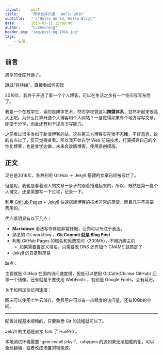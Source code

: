 ```yaml
---
layout:     post
title:      "周亨仓库开通 ｜Hello 2016"
subtitle:   " \"Hello World, Hello Blog\""
date:       2016-03-11 12:00:00
author:     "LuZhouheng"
header-img: "img/post-bg-2016.jpg"
tags:
    - 生活
---
```


## 前言

周亨的仓库开通了。

[跳过“祥林嫂”，直接看如何实现](#build)

2016年，我终于开通了第一个个人博客，可以在生活之余有一个空间写写东西了。

我是一个在校学生，读的是媒体艺术，然而学校管这叫**跨媒体系**，显然听起来很高大上吧。为什么打算开通个人博客和个人网站？一是觉得如果有个地方写写文章，即便于分享，而且还有利于提高书写能力。

之前看过很多类似于新浪博客的站，这些第三方博客实在惨不忍睹，不好意思，说的有点过了，反正觉得难看。所以我开始自学 Web 前端技术，打算搭建自己的个性化博客，也是变学边做，未来会改版博客，使用原创模版。

<p id = "build"></p>

## 正文

现在是2016年，各种利用 GitHub ＋ Jekyll 搭建的文章已经被写烂了。

但是呢，我也是看着别人的文章一步步的跟着搭建起来的，所以，既然是第一篇个人博文，还是需要写一下过程，记录一下。

利用 [GitHub Pages](http://pages.github.com/) + [Jekyll](http://jekyllrb.com/) 快速搭建博客的技术非常的简便，而且几乎不需要费用的。

优点很明显有以下几点：

* **Markdown** 语法写作体验非常舒服，让你可以专注于表达。
* 熟悉的 Git workflow ，**Git Commit 就是 Blog Post**
* 利用 GitHub Pages 的域名和免费空间（300Mb），不用折腾主机
	* 如果需要自定义域名，只需要改 DNS 还有加个 CNAME 就搞定了
* Jekyll 的自定制简易

缺点：

主要就是 GitHub 在国内访问速度慢，但是可以使用 GitCafe(Chinise GitHub) 迁移一个镜像。还有就是不要使用 WebFonts ，特别是 Google Fonts，会有延迟。

关于如何加快访问速度：

图床可以使用七牛云储存，免费用户可以有一点额度的访问量，还有10Gb的空间。

---

配置过程基本顺畅的，只要熟悉 Git 的流程就可以了。

Jekyll 的主题是直接 fork 了 HuxPro 。

本地调试环境需要 'gem install jekyll'，rubygem 的源如果无法加载的化，可以全局翻墙，或者改成淘宝的镜像源。

